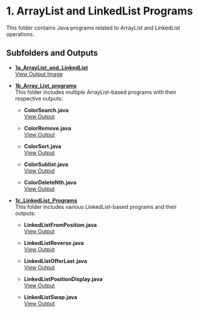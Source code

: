 # 1. ArrayList and LinkedList Programs

This folder contains Java programs related to ArrayList and LinkedList operations.

## Subfolders and Outputs

- **[1a_ArrayList_and_LinkedList](./1a_ArrayList_and_LinkedList)**  
  [View Output Image](./1a_ArrayList_and_LinkedList/1a.png)

- **[1b_Array_List_programs](./1b_Array_List_programs)**  
  This folder includes multiple ArrayList-based programs with their respective outputs:

  
  - **ColorSearch.java**  
    [View Output](./1b_Array_List_programs/1b1.png)

  - **ColorRemove.java**  
    [View Output](./1b_Array_List_programs/1b2.png)

  - **ColorSort.java**  
    [View Output](./1b_Array_List_programs/1b3.png)

  - **ColorSublist.java**  
    [View Output](./1b_Array_List_programs/1b4.png)

  - **ColorDeleteNth.java**  
    [View Output](./1b_Array_List_programs/1b5.png)

- **[1c_LinkedList_Programs](./1c_LinkedList_Programs)**  
  This folder includes various LinkedList-based programs and their outputs:

  - **LinkedListFromPosition.java**  
    [View Output](./1c_LinkedList_Programs/1c1.png)

  - **LinkedListReverse.java**  
    [View Output](./1c_LinkedList_Programs/1c2.png)

  - **LinkedListOfferLast.java**  
    [View Output](./1c_LinkedList_Programs/1c3.png)

  - **LinkedListPositionDisplay.java**  
    [View Output](./1c_LinkedList_Programs/1c4.png)

  - **LinkedListSwap.java**  
    [View Output](./1c_LinkedList_Programs/1c5.png)

